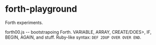 # forth-playground

Forth experiments.

forth00.js -- bootstrapoing Forth. VARIABLE, ARRAY, CREATE/DOES>, IF, BEGIN, AGAIN, and stuff. Ruby-like syntax: `DEF 2DUP OVER OVER END`. 
